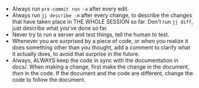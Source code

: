 - Always run `pre-commit run -a` after every edit.
- Always run `jj describe -m` after every change, to describe the changes that have taken place in THE WHOLE SESSION so far. Don't run `jj diff`, just describe what you've done so far.
- Never try to run a server and test things, tell the human to test.
- Whenever you are surprised by a piece of code, or when you realize it does something other than you thought, add a comment to clarify what it actually does, to avoid that surprise in the future.
- Always, ALWAYS keep the code in sync with the documentation in docs/. When making a change, first make the change in the document, *then* in the code. If the document and the code are different, change the code to follow the document.
